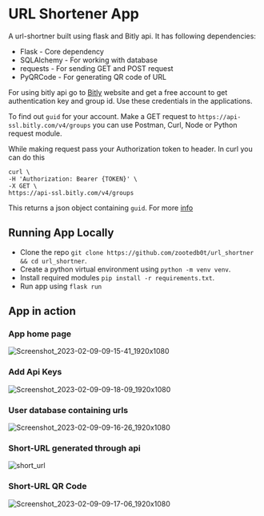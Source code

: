# URL Shortener App

A url-shortner built using flask and Bitly api. It has following dependencies:

- Flask - Core dependency
- SQLAlchemy - For working with database
- requests - For sending GET and POST request
- PyQRCode - For generating QR code of URL

For using bitly api go to [Bitly](https://bitly.com/) website and get a free account to get authentication key and group id. Use these credentials in the applications.

To find out `guid` for your account. Make a GET request to
`https://api-ssl.bitly.com/v4/groups` you can use Postman, Curl, Node or Python request module.

While making request pass your Authorization token to header. In curl you can do this

```
curl \
-H 'Authorization: Bearer {TOKEN}' \
-X GET \
https://api-ssl.bitly.com/v4/groups
```
This returns a json object containing `guid`.
For more [info](https://dev.bitly.com/api-reference/#getGroups)

## Running App Locally
- Clone the repo `git clone https://github.com/zootedb0t/url_shortner && cd url_shortner`.
- Create a python virtual environment using `python -m venv venv`.
- Install required modules `pip install -r requirements.txt`.
- Run app using `flask run`

## App in action

### App home page

![Screenshot_2023-02-09-09-15-41_1920x1080](https://user-images.githubusercontent.com/62596687/217713743-eec20961-bc2d-4bf8-8cfc-c5a548e608de.png)

### Add Api Keys

![Screenshot_2023-02-09-09-18-09_1920x1080](https://user-images.githubusercontent.com/62596687/217714137-37eb9f0f-c7fa-45a5-9e3e-2b1f378593e6.png)

### User database containing urls

![Screenshot_2023-02-09-09-16-26_1920x1080](https://user-images.githubusercontent.com/62596687/217713936-6fb3137f-c4c5-46ec-a2d9-16a16fa2c8c4.png)

### Short-URL generated through api

![short_url](https://user-images.githubusercontent.com/62596687/213624495-397bd74b-41bc-4e3b-8a13-06681c1aa7e8.png)

### Short-URL QR Code
![Screenshot_2023-02-09-09-17-06_1920x1080](https://user-images.githubusercontent.com/62596687/217714025-910f286e-ecf2-4557-9d42-339e66724014.png)
